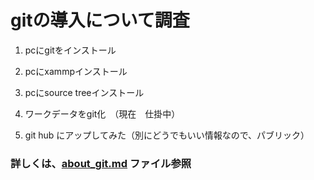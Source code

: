# gitの導入について調査

1. pcにgitをインストール
2. pcにxammpインストール
3. pcにsource treeインストール
4. ワークデータをgit化　（現在　仕掛中）

5. git hub にアップしてみた（別にどうでもいい情報なので、パブリック）

### 詳しくは、[about_git.md](https://github.com/miyazaki-mba/git_test/blob/master/about_git.md) ファイル参照
